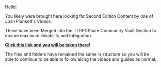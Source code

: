 
Hello!

You likely were brought here looking for Second Edition Content by one of Josh Plunkett's Videos.

These have been Merged into the TTRPGShare Community Vault Section to ensure maximum linkability and Integration.

**[Click this link and you will be taken there!](https://github.com/ObsidianTTRPGProject/ObsidianTTRPGShare/tree/main/TTRPGShare_Community_Vaults)** 

The files and folders have remained the same in structure so you will be able to continue to be able to follow along the videos and guides as normal. 
